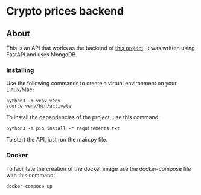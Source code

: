 # Crypto prices backend 

## About <a name = "about"></a>

This is an API that works as the backend of <a href = "https://bitcoin-chart-project.web.app/">this project</a>. It was written using FastAPI and uses MongoDB. 


### Installing

Use the following commands to create a virtual environment on your Linux/Mac:

```
python3 -m venv venv
source venv/bin/activate
```

To install the dependencies of the project, use this command:

```
python3 -m pip install -r requirements.txt
```

To start the API, just run the main.py file.

### Docker

To facilitate the creation of the docker image use the docker-compose file with this command:

```
docker-compose up
```
